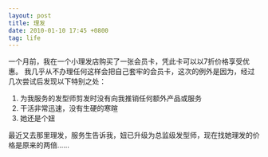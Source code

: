 ```yaml
---
layout: post
title: 理发
date: 2010-01-10 17:45 +0800
tag: life
---
```

一个月前，我在一个小理发店购买了一张会员卡，凭此卡可以以7折价格享受优惠。
我几乎从不办理任何这样会把自己套牢的会员卡，这次的例外是因为，经过几次尝试后发现以下特别之处：

1. 为我服务的发型师剪发时没有向我推销任何额外产品或服务
2. 干活非常迅速，没有生硬的寒暄
3. 她还是个妞

最近又去那里理发，服务生告诉我，妞已升级为总监级发型师，现在找她理发的价格是原来的两倍……
